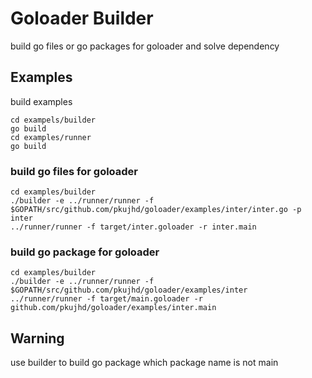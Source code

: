 
# Goloader Builder

build go files or go packages for goloader and solve dependency

## Examples
build examples
```
cd exampels/builder
go build
cd examples/runner
go build
```

### build go files for goloader
```
cd examples/builder
./builder -e ../runner/runner -f $GOPATH/src/github.com/pkujhd/goloader/examples/inter/inter.go -p inter
../runner/runner -f target/inter.goloader -r inter.main
```

### build go package for goloader
```
cd examples/builder
./builder -e ../runner/runner -f $GOPATH/src/github.com/pkujhd/goloader/examples/inter 
../runner/runner -f target/main.goloader -r github.com/pkujhd/goloader/examples/inter.main
```

## Warning

use builder to build go package which package name is not main

